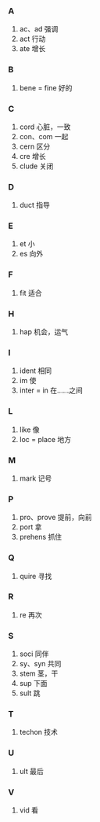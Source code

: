 ### A
1. ac、ad 强调
2. act  行动
3. ate 增长

### B
1. bene = fine  好的

### C
1. cord 心脏，一致
2. con、com  一起
3. cern 区分
4. cre  增长
5. clude  关闭

### D
1. duct 指导

### E
1. et 小
2. es 向外

### F
1. fit  适合

### H
1. hap
机会，运气

### I
1. ident  相同
2. im 使
3. inter = in 在……之间

### L
1. like 像
2. loc = place  地方

### M
1. mark 记号

### P
1. pro、prove 提前，向前
2. port 拿
3. prehens  抓住

### Q
1. quire  寻找

### R
1. re 再次

### S
1. soci 同伴
2. sy、syn 共同
3. stem 茎，干
4. sup  下面
5. sult 跳

### T
1. techon 技术

### U
1. ult  最后

### V
1. vid  看